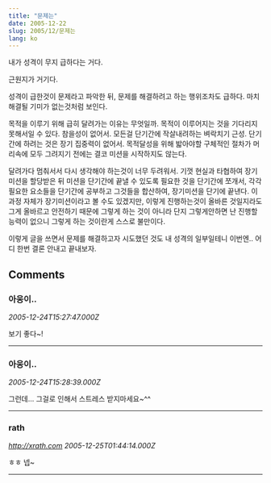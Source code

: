 ```yaml
---
title: "문제는"
date: 2005-12-22
slug: 2005/12/문제는
lang: ko
---
```


내가 성격이 무지 급하다는 거다.

근원지가 거기다.

성격이 급한것이 문제라고 파악한 뒤, 문제를 해결하려고 하는 행위조차도 급하다.
마치 해결될 기미가 없는것처럼 보인다.

목적을 이루기 위해 급히 달려가는 이유는 무엇일까.
목적이 이루어지는 것을 기다리지 못해서일 수 있다. 참을성이 없어서.
모든걸 단기간에 작살내려하는 벼락치기 근성.
단기간에 하려는 것은 장기 집중력이 없어서.
목적달성을 위해 밟아야할 구체적인 절차가 머리속에 모두 그려지기 전에는
결코 미션을 시작하지도 않는다. 

달려가다 멈춰서서 다시 생각해야 하는것이 너무 두려워서.
기껏 현실과 타협하여 장기미션을 할당받은 뒤 미션을 단기간에 끝낼 수 있도록
필요한 것을 단기간에 쪼개서, 각각 필요한 요소들을 단기간에 공부하고 그것들을
 합산하여, 장기미션을 단기에 끝낸다. 이 과정 자체가 장기미션이라고 볼 수도 있겠지만,
이렇게 진행하는것이 올바른 것일지라도
그게 올바르고 안전하기 때문에 그렇게 하는 것이 아니라
단지 그렇게안하면 난 진행할 능력이 없으니 그렇게 하는 것이란게 스스로 불만이다.

이렇게 글을 쓰면서 문제를 해결하고자 시도했던 것도 내 성격의 일부일테니
이번엔.. 어디 한번 결론 안내고 끝내보자.

## Comments

### 아웅이..
*2005-12-24T15:27:47.000Z*

보기 좋다~!

---

### 아웅이..
*2005-12-24T15:28:39.000Z*

그런데... 그걸로 인해서 스트레스 받지마세요~^^

---

### rath
*http://xrath.com*
*2005-12-25T01:44:14.000Z*

ㅎㅎ 넵~

---

